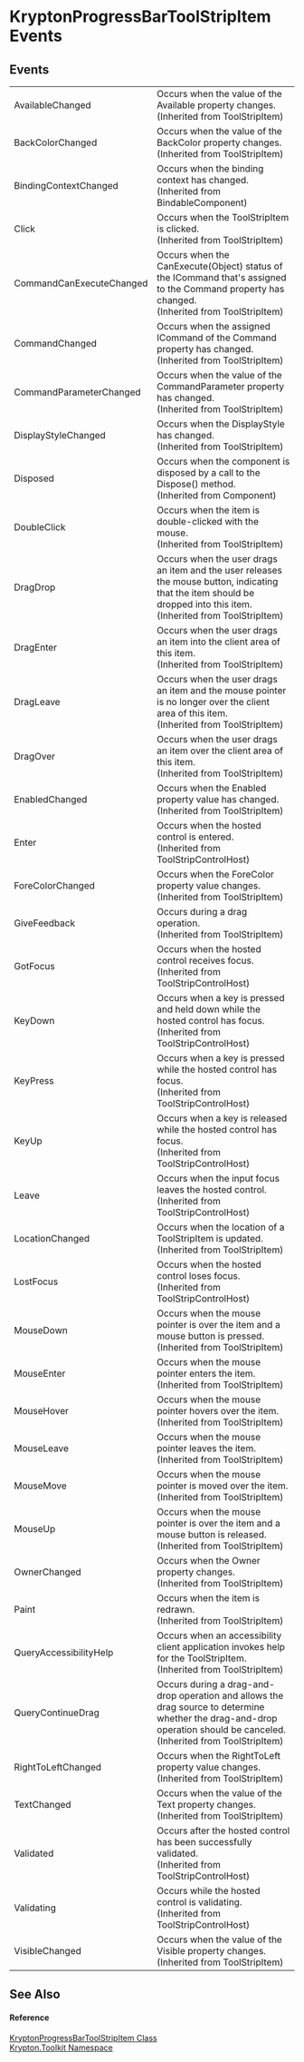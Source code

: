 # KryptonProgressBarToolStripItem Events




## Events
<table>
<tr>
<td>AvailableChanged</td>
<td>Occurs when the value of the Available property changes.<br />(Inherited from ToolStripItem)</td></tr>
<tr>
<td>BackColorChanged</td>
<td>Occurs when the value of the BackColor property changes.<br />(Inherited from ToolStripItem)</td></tr>
<tr>
<td>BindingContextChanged</td>
<td>Occurs when the binding context has changed.<br />(Inherited from BindableComponent)</td></tr>
<tr>
<td>Click</td>
<td>Occurs when the ToolStripItem is clicked.<br />(Inherited from ToolStripItem)</td></tr>
<tr>
<td>CommandCanExecuteChanged</td>
<td>Occurs when the CanExecute(Object) status of the ICommand that's assigned to the Command property has changed.<br />(Inherited from ToolStripItem)</td></tr>
<tr>
<td>CommandChanged</td>
<td>Occurs when the assigned ICommand of the Command property has changed.<br />(Inherited from ToolStripItem)</td></tr>
<tr>
<td>CommandParameterChanged</td>
<td>Occurs when the value of the CommandParameter property has changed.<br />(Inherited from ToolStripItem)</td></tr>
<tr>
<td>DisplayStyleChanged</td>
<td>Occurs when the DisplayStyle has changed.<br />(Inherited from ToolStripItem)</td></tr>
<tr>
<td>Disposed</td>
<td>Occurs when the component is disposed by a call to the Dispose() method.<br />(Inherited from Component)</td></tr>
<tr>
<td>DoubleClick</td>
<td>Occurs when the item is double-clicked with the mouse.<br />(Inherited from ToolStripItem)</td></tr>
<tr>
<td>DragDrop</td>
<td>Occurs when the user drags an item and the user releases the mouse button, indicating that the item should be dropped into this item.<br />(Inherited from ToolStripItem)</td></tr>
<tr>
<td>DragEnter</td>
<td>Occurs when the user drags an item into the client area of this item.<br />(Inherited from ToolStripItem)</td></tr>
<tr>
<td>DragLeave</td>
<td>Occurs when the user drags an item and the mouse pointer is no longer over the client area of this item.<br />(Inherited from ToolStripItem)</td></tr>
<tr>
<td>DragOver</td>
<td>Occurs when the user drags an item over the client area of this item.<br />(Inherited from ToolStripItem)</td></tr>
<tr>
<td>EnabledChanged</td>
<td>Occurs when the Enabled property value has changed.<br />(Inherited from ToolStripItem)</td></tr>
<tr>
<td>Enter</td>
<td>Occurs when the hosted control is entered.<br />(Inherited from ToolStripControlHost)</td></tr>
<tr>
<td>ForeColorChanged</td>
<td>Occurs when the ForeColor property value changes.<br />(Inherited from ToolStripItem)</td></tr>
<tr>
<td>GiveFeedback</td>
<td>Occurs during a drag operation.<br />(Inherited from ToolStripItem)</td></tr>
<tr>
<td>GotFocus</td>
<td>Occurs when the hosted control receives focus.<br />(Inherited from ToolStripControlHost)</td></tr>
<tr>
<td>KeyDown</td>
<td>Occurs when a key is pressed and held down while the hosted control has focus.<br />(Inherited from ToolStripControlHost)</td></tr>
<tr>
<td>KeyPress</td>
<td>Occurs when a key is pressed while the hosted control has focus.<br />(Inherited from ToolStripControlHost)</td></tr>
<tr>
<td>KeyUp</td>
<td>Occurs when a key is released while the hosted control has focus.<br />(Inherited from ToolStripControlHost)</td></tr>
<tr>
<td>Leave</td>
<td>Occurs when the input focus leaves the hosted control.<br />(Inherited from ToolStripControlHost)</td></tr>
<tr>
<td>LocationChanged</td>
<td>Occurs when the location of a ToolStripItem is updated.<br />(Inherited from ToolStripItem)</td></tr>
<tr>
<td>LostFocus</td>
<td>Occurs when the hosted control loses focus.<br />(Inherited from ToolStripControlHost)</td></tr>
<tr>
<td>MouseDown</td>
<td>Occurs when the mouse pointer is over the item and a mouse button is pressed.<br />(Inherited from ToolStripItem)</td></tr>
<tr>
<td>MouseEnter</td>
<td>Occurs when the mouse pointer enters the item.<br />(Inherited from ToolStripItem)</td></tr>
<tr>
<td>MouseHover</td>
<td>Occurs when the mouse pointer hovers over the item.<br />(Inherited from ToolStripItem)</td></tr>
<tr>
<td>MouseLeave</td>
<td>Occurs when the mouse pointer leaves the item.<br />(Inherited from ToolStripItem)</td></tr>
<tr>
<td>MouseMove</td>
<td>Occurs when the mouse pointer is moved over the item.<br />(Inherited from ToolStripItem)</td></tr>
<tr>
<td>MouseUp</td>
<td>Occurs when the mouse pointer is over the item and a mouse button is released.<br />(Inherited from ToolStripItem)</td></tr>
<tr>
<td>OwnerChanged</td>
<td>Occurs when the Owner property changes.<br />(Inherited from ToolStripItem)</td></tr>
<tr>
<td>Paint</td>
<td>Occurs when the item is redrawn.<br />(Inherited from ToolStripItem)</td></tr>
<tr>
<td>QueryAccessibilityHelp</td>
<td>Occurs when an accessibility client application invokes help for the ToolStripItem.<br />(Inherited from ToolStripItem)</td></tr>
<tr>
<td>QueryContinueDrag</td>
<td>Occurs during a drag-and-drop operation and allows the drag source to determine whether the drag-and-drop operation should be canceled.<br />(Inherited from ToolStripItem)</td></tr>
<tr>
<td>RightToLeftChanged</td>
<td>Occurs when the RightToLeft property value changes.<br />(Inherited from ToolStripItem)</td></tr>
<tr>
<td>TextChanged</td>
<td>Occurs when the value of the Text property changes.<br />(Inherited from ToolStripItem)</td></tr>
<tr>
<td>Validated</td>
<td>Occurs after the hosted control has been successfully validated.<br />(Inherited from ToolStripControlHost)</td></tr>
<tr>
<td>Validating</td>
<td>Occurs while the hosted control is validating.<br />(Inherited from ToolStripControlHost)</td></tr>
<tr>
<td>VisibleChanged</td>
<td>Occurs when the value of the Visible property changes.<br />(Inherited from ToolStripItem)</td></tr>
</table>

## See Also


#### Reference
<a href="d083c0c8-bbdc-278e-e8d3-138bef189038.md">KryptonProgressBarToolStripItem Class</a>  
<a href="79d2eac2-21f4-54ff-7552-b20c33c30600.md">Krypton.Toolkit Namespace</a>  
